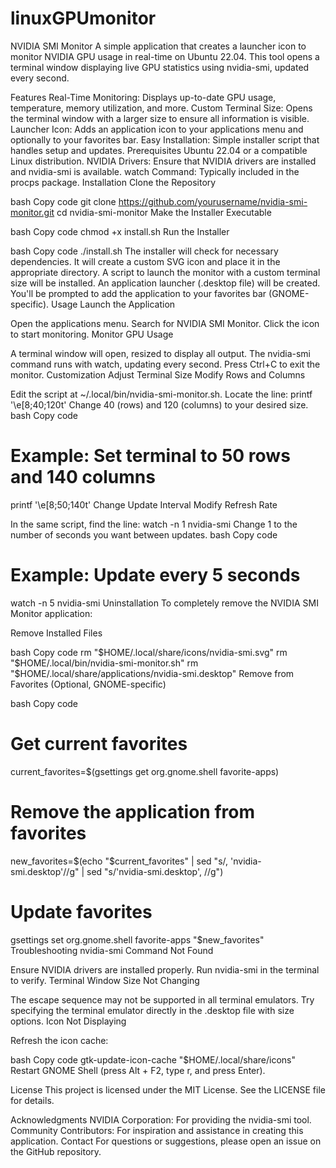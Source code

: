 # linuxGPUmonitor
NVIDIA SMI Monitor
A simple application that creates a launcher icon to monitor NVIDIA GPU usage in real-time on Ubuntu 22.04. This tool opens a terminal window displaying live GPU statistics using nvidia-smi, updated every second.

Features
Real-Time Monitoring: Displays up-to-date GPU usage, temperature, memory utilization, and more.
Custom Terminal Size: Opens the terminal window with a larger size to ensure all information is visible.
Launcher Icon: Adds an application icon to your applications menu and optionally to your favorites bar.
Easy Installation: Simple installer script that handles setup and updates.
Prerequisites
Ubuntu 22.04 or a compatible Linux distribution.
NVIDIA Drivers: Ensure that NVIDIA drivers are installed and nvidia-smi is available.
watch Command: Typically included in the procps package.
Installation
Clone the Repository

bash
Copy code
git clone https://github.com/yourusername/nvidia-smi-monitor.git
cd nvidia-smi-monitor
Make the Installer Executable

bash
Copy code
chmod +x install.sh
Run the Installer

bash
Copy code
./install.sh
The installer will check for necessary dependencies.
It will create a custom SVG icon and place it in the appropriate directory.
A script to launch the monitor with a custom terminal size will be installed.
An application launcher (.desktop file) will be created.
You'll be prompted to add the application to your favorites bar (GNOME-specific).
Usage
Launch the Application

Open the applications menu.
Search for NVIDIA SMI Monitor.
Click the icon to start monitoring.
Monitor GPU Usage

A terminal window will open, resized to display all output.
The nvidia-smi command runs with watch, updating every second.
Press Ctrl+C to exit the monitor.
Customization
Adjust Terminal Size
Modify Rows and Columns

Edit the script at ~/.local/bin/nvidia-smi-monitor.sh.
Locate the line: printf '\e[8;40;120t'
Change 40 (rows) and 120 (columns) to your desired size.
bash
Copy code
# Example: Set terminal to 50 rows and 140 columns
printf '\e[8;50;140t'
Change Update Interval
Modify Refresh Rate

In the same script, find the line: watch -n 1 nvidia-smi
Change 1 to the number of seconds you want between updates.
bash
Copy code
# Example: Update every 5 seconds
watch -n 5 nvidia-smi
Uninstallation
To completely remove the NVIDIA SMI Monitor application:

Remove Installed Files

bash
Copy code
rm "$HOME/.local/share/icons/nvidia-smi.svg"
rm "$HOME/.local/bin/nvidia-smi-monitor.sh"
rm "$HOME/.local/share/applications/nvidia-smi.desktop"
Remove from Favorites (Optional, GNOME-specific)

bash
Copy code
# Get current favorites
current_favorites=$(gsettings get org.gnome.shell favorite-apps)
# Remove the application from favorites
new_favorites=$(echo "$current_favorites" | sed "s/, 'nvidia-smi.desktop'//g" | sed "s/'nvidia-smi.desktop', //g")
# Update favorites
gsettings set org.gnome.shell favorite-apps "$new_favorites"
Troubleshooting
nvidia-smi Command Not Found

Ensure NVIDIA drivers are installed properly.
Run nvidia-smi in the terminal to verify.
Terminal Window Size Not Changing

The escape sequence may not be supported in all terminal emulators.
Try specifying the terminal emulator directly in the .desktop file with size options.
Icon Not Displaying

Refresh the icon cache:

bash
Copy code
gtk-update-icon-cache "$HOME/.local/share/icons"
Restart GNOME Shell (press Alt + F2, type r, and press Enter).

License
This project is licensed under the MIT License. See the LICENSE file for details.

Acknowledgments
NVIDIA Corporation: For providing the nvidia-smi tool.
Community Contributors: For inspiration and assistance in creating this application.
Contact
For questions or suggestions, please open an issue on the GitHub repository.